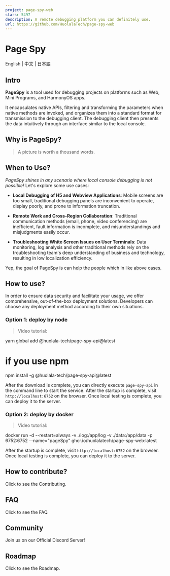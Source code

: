 ```yaml
---
project: page-spy-web
stars: 5497
description: A remote debugging platform you can definitely use.
url: https://github.com/HuolalaTech/page-spy-web
---
```


Page Spy
========

  
  

English | 中文 | 日本語

Intro
-----

**PageSpy** is a tool used for debugging projects on platforms such as Web, Mini Programs, and HarmonyOS apps.

It encapsulates native APIs, filtering and transforming the parameters when native methods are invoked, and organizes them into a standard format for transmission to the debugging client. The debugging client then presents the data intuitively through an interface similar to the local console.

Why is PageSpy?
---------------

> A picture is worth a thousand words.

When to Use?
------------

_PageSpy shines in any scenario where local console debugging is not possible!_ Let's explore some use cases:

-   **Local Debugging of H5 and Webview Applications**: Mobile screens are too small, traditional debugging panels are inconvenient to operate, display poorly, and prone to information truncation.
    
-   **Remote Work and Cross-Region Collaboration**: Traditional communication methods (email, phone, video conferencing) are inefficient, fault information is incomplete, and misunderstandings and misjudgments easily occur.
    
-   **Troubleshooting White Screen Issues on User Terminals**: Data monitoring, log analysis and other traditional methods rely on the troubleshooting team's deep understanding of business and technology, resulting in low localization efficiency.
    

Yep, the goal of PageSpy is can help the people which in like above cases.

How to use?
-----------

In order to ensure data security and facilitate your usage, we offer comprehensive, out-of-the-box deployment solutions. Developers can choose any deployment method according to their own situations.

### Option 1: deploy by node

> Video tutorial:

yarn global add @huolala-tech/page-spy-api@latest

# if you use npm

npm install -g @huolala-tech/page-spy-api@latest

After the download is complete, you can directly execute `page-spy-api` in the command line to start the service. After the startup is complete, visit `http://localhost:6752` on the browser. Once local testing is complete, you can deploy it to the server.

### Option 2: deploy by docker

> Video tutorial:

docker run -d --restart=always -v ./log:/app/log -v ./data:/app/data -p 6752:6752 --name="pageSpy" ghcr.io/huolalatech/page-spy-web:latest

After the startup is complete, visit `http://localhost:6752` on the browser. Once local testing is complete, you can deploy it to the server.

How to contribute?
------------------

Click to see the Contributing.

FAQ
---

Click to see the FAQ.

Community
---------

Join us on our Official Discord Server!

Roadmap
-------

Click to see the Roadmap.
